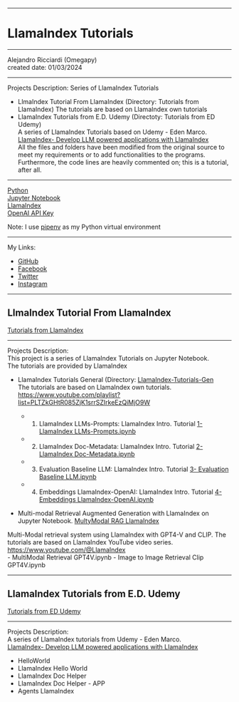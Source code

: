 -----------------------------------------------------------------------------------------------------------------------------
# LlamaIndex Tutorials
-----------------------------------------------------------------------------------------------------------------------------

 Alejandro Ricciardi (Omegapy)  
 created date: 01/03/2024  

-----------------------------------------------------------------------------------------------------------------------------

Projects Description:
Series of LlamaIndex Tutorials

- LlmaIndex Tutorial From LlamaIndex (Directory: Tutorials from LlamaIndex)
The tutorials are based on LlamaIndex own tutorials
- LlamaIndex Tutorials from E.D. Udemy (Directoty: Tutorials from ED Udemy)  
A series of LlamaIndex Tutorials based on Udemy - Eden Marco.  
[LlamaIndex- Develop LLM powered applications with LlamaIndex](https://www.udemy.com/course/lamaindex/)  
All the files and folders have been modified from the original source to meet my requirements or to add functionalities to the programs. 
Furthermore, the code lines are heavily commented on; this is a tutorial, after all.

-----------------------------------------------------------------------------------------------------------------------------

[Python](https://www.python.org/)  
[Jupyter Notebook](https://jupyter.org/)  
[LlamaIndex](https://www.llamaindex.ai/)  
[OpenAI API Key](https://openai.com/)  	

Note: I use [pipenv]( https://pipenv.pypa.io/en/latest/) as my Python virtual environment

-----------------------------------------------------------------------------------------------------------------------------

My Links:   
- [GitHub](https://github.com/Omegapy)   
- [Facebook](https://www.facebook.com/profile.php?id=100089638857137)  
- [Twitter](https://twitter.com/RicciardiAlex)   
- [Instagram](https://www.instagram.com/alexomegapy/)  

-----------------------------------------------------------------------------------------------------------------------------
## LlmaIndex Tutorial From LlamaIndex 
[Tutorials from LlamaIndex]( https://github.com/Omegapy/LLM-Frameworks-Tutorials/tree/main/LlamaIndex%20Tutorials/Tutorials%20from%20LlamaIndex)

-----------------------------------------------------------------------------------------------------------------------------  

Projects Description:  
This project is a series of LlamaIndex Tutorials on Jupyter Notebook.  
The tutorials are provided by LlamaIndex

- LlamaIndex Tutorials General (Directory: [LlamaIndex-Tutorials-Gen](https://github.com/Omegapy/LLM-Frameworks-Tutorials/tree/main/LlamaIndex%20Tutorials/Tutorials%20from%20LlamaIndex/LlamaIndex-Tutorials-Gen)  
The tutorials are based on LlamaIndex own tutorials.  
https://www.youtube.com/playlist?list=PLTZkGHtR085ZjK1srrSZIrkeEzQiMjO9W
	- 1. LlamaIndex LLMs-Prompts: LlamaIndex Intro. Tutorial [1- LlamaIndex LLMs-Prompts.ipynb](https://github.com/Omegapy/LLM-Frameworks-Tutorials/blob/main/LlamaIndex%20Tutorials/Tutorials%20from%20LlamaIndex/LlamaIndex-Tutorials-Gen/1-%20LlamaIndex%20LLMs-Prompts.ipynb)
	- 2. LlamaIndex Doc-Metadata: LlamaIndex Intro. Tutorial [2- LlamaIndex Doc-Metadata.ipynb](https://github.com/Omegapy/LLM-Frameworks-Tutorials/blob/main/LlamaIndex%20Tutorials/Tutorials%20from%20LlamaIndex/LlamaIndex-Tutorials-Gen/2-%20LlamaIndex%20Doc-Metadata.ipynb)
	- 3. Evaluation Baseline LLM: LlamaIndex Intro. Tutorial [3- Evaluation Baseline LLM.ipynb](https://github.com/Omegapy/LLM-Frameworks-Tutorials/blob/main/LlamaIndex%20Tutorials/Tutorials%20from%20LlamaIndex/LlamaIndex-Tutorials-Gen/3-%20Evaluation%20Baseline%20LLM.ipynb)
	- 4. Embeddings LlamaIndex-OpenAI: LlamaIndex Intro. Tutorial [4- Embeddings LlamaIndex-OpenAI.ipynb](https://github.com/Omegapy/LLM-Frameworks-Tutorials/blob/main/LlamaIndex%20Tutorials/Tutorials%20from%20LlamaIndex/LlamaIndex-Tutorials-Gen/4-%20Embeddings%20LlamaIndex-OpenAI.ipynb)

- Multi-modal Retrieval Augmented Generation with LlamaIndex on Jupyter Notebook. [MultyModal RAG LlamaIndex](https://github.com/Omegapy/LLM-Frameworks-Tutorials/tree/main/LlamaIndex%20Tutorials/Tutorials%20from%20LlamaIndex/MultyModal%20RAG%20LlamaIndex)

Multi-Modal retrieval system using LlamaIndex with GPT4-V and CLIP. 
The tutorials are based on LlamaIndex YouTube video series.  
https://www.youtube.com/@LlamaIndex  
	- MultiModal Retrieval GPT4V.ipynb
	- Image to Image Retrieval Clip GPT4V.ipynb

-----------------------------------------------------------------------------------------------------------------------------
## LlamaIndex Tutorials from E.D. Udemy  
[Tutorials from ED Udemy](https://github.com/Omegapy/LLM-Frameworks-Tutorials/tree/main/LlamaIndex%20Tutorials/Tutorials%20from%20ED%20Udemy)

-----------------------------------------------------------------------------------------------------------------------------

Projects Description:  
A series of LlamaIndex tutorials from Udemy - Eden Marco.  
[LlamaIndex- Develop LLM powered applications with LlamaIndex](https://www.udemy.com/course/lamaindex/)  
  - HelloWorld
  - LlamaIndex Hello World
  - LlamaIndex Doc Helper
  - LlamaIndex Doc Helper - APP
  - Agents LlamaIndex



